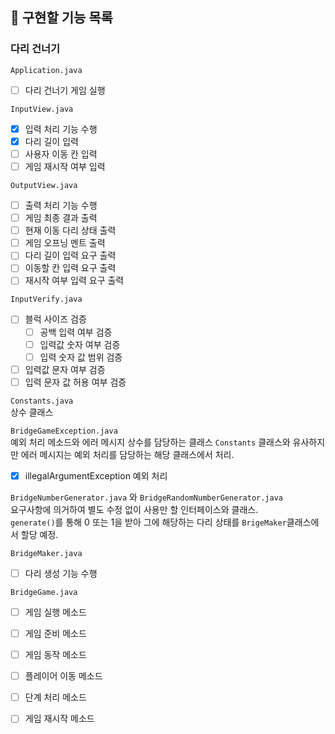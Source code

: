 ## 🧭 구현할 기능 목록

### 다리 건너기
`Application.java`   
- [ ] 다리 건너기 게임 실행  

`InputView.java`    
- [x] 입력 처리 기능 수행  
- [x] 다리 길이 입력  
- [ ] 사용자 이동 칸 입력  
- [ ] 게임 재시작 여부 입력  

`OutputView.java`   
- [ ] 출력 처리 기능 수행  
- [ ] 게임 최종 결과 출력  
- [ ] 현재 이동 다리 상태 출력  
- [ ] 게임 오프닝 멘트 출력  
- [ ] 다리 길이 입력 요구 출력  
- [ ] 이동할 칸 입력 요구 출력  
- [ ] 재시작 여부 입력 요구 출력  

`InputVerify.java`    
- [ ] 블럭 사이즈 검증  
  - [ ] 공백 입력 여부 검증  
  - [ ] 입력값 숫자 여부 검증  
  - [ ] 입력 숫자 값 범위 검증  
- [ ] 입력값 문자 여부 검증  
- [ ] 입력 문자 값 허용 여부 검증  

`Constants.java`    
상수 클래스  

`BridgeGameException.java`    
예외 처리 메소드와 에러 메시지 상수를 담당하는 클래스 
`Constants` 클래스와 유사하지만 에러 메시지는 예외 처리를 담당하는 해당 클래스에서 처리.  
- [x] illegalArgumentException 예외 처리  

`BridgeNumberGenerator.java` 와 `BridgeRandomNumberGenerator.java`  
요구사항에 의거하여 별도 수정 없이 사용만 할 인터페이스와 클래스.  
`generate()`를 통해 0 또는 1을 받아 그에 해당하는 다리 상태를 `BrigeMaker`클래스에서 할당 예정.  

`BridgeMaker.java`  
- [ ] 다리 생성 기능 수행  

`BridgeGame.java`  
- [ ] 게임 실행 메소드  
- [ ] 게임 준비 메소드  
- [ ] 게임 동작 메소드  
- [ ] 플레이어 이동 메소드  
- [ ] 단계 처리 메소드  
- [ ] 게임 재시작 메소드  


